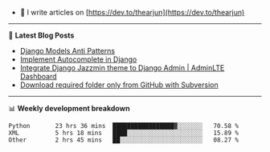<!-- ![My Profile Introduction Image](https://i.ibb.co/tLFZ15Q/gh.png) -->
- 📝 I write articles on [https://dev.to/thearjun](https://dev.to/thearjun)

-------

📕 **Latest Blog Posts**
<!-- BLOG-POST-LIST:START -->
- [Django Models Anti Patterns](https://dev.to/thearjun/django-models-anti-patterns-1ma1)
- [Implement Autocomplete in Django](https://dev.to/thearjun/implement-autocomplete-in-django-3h20)
- [Integrate Django Jazzmin theme to Django Admin | AdminLTE Dashboard](https://dev.to/thearjun/integrate-django-jazzmin-theme-to-django-admin-adminlte-dashboard-5aao)
- [Download required folder only from GitHub with Subversion](https://dev.to/thearjun/download-required-folder-only-from-github-with-subversion-2gpc)
<!-- BLOG-POST-LIST:END -->

-------

📊 **Weekly development breakdown**
<!--START_SECTION:waka-->

```text
Python       23 hrs 36 mins  █████████████████▓░░░░░░░   70.58 %
XML          5 hrs 18 mins   ████░░░░░░░░░░░░░░░░░░░░░   15.89 %
Other        2 hrs 45 mins   ██░░░░░░░░░░░░░░░░░░░░░░░   08.27 %
```

<!--END_SECTION:waka-->
<img src='https://profile-counter.glitch.me/thearjun/count.svg' width='0px'>
